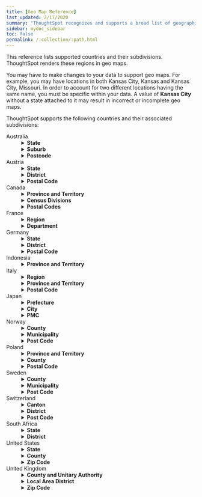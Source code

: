 ```yaml
---
title: [Geo Map Reference]
last_updated: 3/17/2020
summary: "ThoughtSpot recognizes and supports a broad list of geographic regions and their subdivisions."
sidebar: mydoc_sidebar
toc: false
permalink: /:collection/:path.html
---
```

This reference lists supported countries and their subdivisions. ThoughtSpot renders these regions in geo maps.

You may have to make changes to your data to support geo maps. For example, you may have locations in both Kansas City, Kansas and Kansas City, Missouri. In order to account for two different locations having the same name, you must be specific within your data. A value of **Kansas City** without a state attached to it may result in incorrect or incomplete geo maps.

ThoughtSpot supports the following countries and their associated subdivisions:
<dl>
<dlentry>
<!--Since 5.2.0-->
<dt>Australia</dt>
<dd>
<details><summary><strong>State</strong></summary>
{% include content/geo/au-state.md %}
</details>
<details><summary><strong>Suburb</strong></summary>
{% include content/geo/au-suburb.md %}
</details>
<details><summary><strong>Postcode</strong></summary>
{% include content/geo/au-post-code.md %}
</details>
</dd>
</dlentry>

<!--Since 6.0.0-->
<dlentry>
<dt>Austria</dt>
<dd>
<details><summary><strong>State</strong></summary>
{% include content/geo/at-state.md %}
</details>
<details><summary><strong>District</strong></summary>
{% include content/geo/at-district.md %}
</details>
<details><summary><strong>Postal Code</strong></summary>
{% include content/geo/at-postal-code.md %}
</details>
</dd>
</dlentry>

<dlentry>
<dt>Canada</dt>
<dd>
<details>
<summary><strong>Province and Territory</strong></summary>
{% include content/geo/ca-province-territory.md %}
</details>
<details>
<summary><strong>Census Divisions</strong></summary>
{% include content/geo/ca-census-division.md %}
</details>
<details>
<summary><strong>Postal Codes</strong></summary>
{% include content/geo/ca-postal-code.md %}
</details>
</dd>
</dlentry>

<dlentry>
<dt>France</dt>
<dd>
<details><summary><strong>Region</strong></summary>
{% include content/geo/fr-region.md %}
</details>
<details><summary><strong>Department</strong></summary>
{% include content/geo/fr-department.md %}
</details>
</dd>
</dlentry>

<dlentry>
<dt>Germany</dt>
<dd>
<details><summary><strong>State</strong></summary>
{% include content/geo/de-state.md %}
</details>
<details><summary><strong>District</strong></summary>
{% include content/geo/de-district.md %}
</details>
<details><summary><strong>Postal Code</strong></summary>
{% include content/geo/de-postal-code.md %}
</details>
</dd>
</dlentry>

<dlentry>
<dt>Indonesia</dt>
<dd>
<details><summary><strong>Province and Territory</strong></summary>
{% include content/geo/id-province-territory.md %}
</details>
</dd>
</dlentry>

<!--Since 6.0.0-->
<dlentry>
<dt>Italy</dt>
<dd>
<details><summary><strong>Region</strong></summary>
{% include content/geo/it-region.md %}
</details>
<details><summary><strong>Province and Territory</strong></summary>
{% include content/geo/it-province-territory.md %}
</details>
<details><summary><strong>Postal Code</strong></summary>
{% include content/geo/it-postal-code.md %}
</details>
</dd>
</dlentry>

<!--Since 5.2.0-->
<dlentry>
<dt>Japan</dt>
<dd>
<details><summary><strong>Prefecture</strong></summary>
{% include content/geo/jp-prefecture.md %}
</details>
<details><summary><strong>City</strong></summary>
{% include content/geo/jp-city.md %}
</details>
<details><summary><strong>PMC</strong></summary>
{% include content/geo/jp-pmc.md %}
</details>
</dd>
</dlentry>

<!--Since 6.1.0-->
<dlentry>
<dt>Norway</dt>
<dd>
<details><summary><strong>County</strong></summary>
{% include content/geo/norway-county.md %}
</details>
<details><summary><strong>Municipality</strong></summary>
{% include content/geo/norway-municipality.md %}
</details>
<details><summary><strong>Post Code</strong></summary>
{% include content/geo/norway-postcode.md %}
</details>
</dd>
</dlentry>

<!--Since 6.0.0-->
<dlentry>
<dt>Poland</dt>
<dd>
<details><summary><strong>Province and Territory</strong></summary>
{% include content/geo/pl-province-territory.md %}
</details>
<details><summary><strong>County</strong></summary>
{% include content/geo/pl-county.md %}
</details>
<details><summary><strong>Postal Code</strong></summary>
{% include content/geo/pl-postal-code.md %}
</details>
</dd>
</dlentry>

<dlentry>
<dt>Sweden</dt>
<dd>
<details><summary><strong>County</strong></summary>
{% include content/geo/se-county.md %}
</details>
<details><summary><strong>Municipality</strong></summary>
{% include content/geo/se-municipality.md %}
</details>
<!-- Since 5.3.0 -->
<details><summary><strong>Post Code</strong></summary>
{% include content/geo/se-post-code.md %}
</details>
</dd>
</dlentry>

<dlentry>
<dt>Switzerland</dt>
<dd>
<details><summary><strong>Canton</strong></summary>
{% include content/geo/switzerland-canton.md %}
</details>
<details><summary><strong>District</strong></summary>
{% include content/geo/switzerland-district.md %}
</details>
<details><summary><strong>Post Code</strong></summary>
{% include content/geo/switzerland-postcode.md %}
</details>
</dd>
</dlentry>

<dlentry>
<dt>South Africa</dt>
<dd>
<details><summary><strong>State</strong></summary>
{% include content/geo/za-state.md %}
</details>
<details><summary><strong>District</strong></summary>
{% include content/geo/za-district.md %}
</details>
</dd>
</dlentry>

<dlentry>
<dt>United States</dt>
<dd>
<details><summary><strong>State</strong></summary>
{% include content/geo/us-state.md %}
</details>
<details><summary><strong>County</strong></summary>
{% include content/geo/us-county.md %}
</details>
<details><summary><strong>Zip Code</strong></summary>
{% include content/geo/us-zip-code.md %}
</details>
</dd></dlentry>

<dlentry>
<dt>United Kingdom</dt>
<dd>
<details><summary><strong>County and Unitary Authority</strong></summary>
{% include content/geo/gb-county-unitary-authority.md %}
</details>
<details><summary><strong>Local Area District</strong></summary>
{% include content/geo/gb-local-area-district.md %}
</details>
<details><summary><strong>Zip Code</strong></summary>
{% include content/geo/gb-zip-code.md %}
</details>
</dd></dlentry>

</dl>
